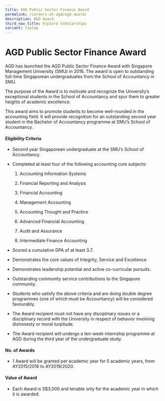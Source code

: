 ```yaml
---
title: AGD Public Sector Finance Award
permalink: /careers-at-agd/agd-award/
description: AGD Award
third_nav_title: Explore Scholarships
variant: tiptap
---
```

<h1>AGD Public Sector Finance Award</h1>
<p>AGD has launched the AGD Public Sector Finance Award with Singapore Management
University (SMU) in 2016. The award is open to outstanding full-time Singaporean
undergraduates from the School of Accountancy in SMU.</p>
<p>The purpose of the Award is to motivate and recognize the University’s
exceptional students in the School of Accountancy and spur them to greater
heights of academic excellence.</p>
<p>This award aims to promote students to become well-rounded in the accounting
field. It will provide recognition for an outstanding second year student
in the Bachelor of Accountancy programme at SMU’s School of Accountancy.</p>
<h4>Eligibility Criteria</h4>
<ul data-tight="true" class="tight">
<li>
<p>Second year Singaporean undergraduate at the SMU’s School of Accountancy.</p>
</li>
<li>
<p>Completed at least four of the following accounting core subjects:</p>
<ol data-tight="true" class="tight">
<li>
<p>Accounting Information Systems</p>
</li>
<li>
<p>Financial Reporting and Analysis</p>
</li>
<li>
<p>Financial Accounting</p>
</li>
<li>
<p>Management Accounting</p>
</li>
<li>
<p>Accounting Thought and Practice</p>
</li>
<li>
<p>Advanced Financial Accounting</p>
</li>
<li>
<p>Audit and Assurance</p>
</li>
<li>
<p>Intermediate Finance Accounting</p>
</li>
</ol>
</li>
<li>
<p>Scored a cumulative GPA of at least 3.7.</p>
</li>
<li>
<p>Demonstrates the core values of Integrity, Service and Excellence</p>
</li>
<li>
<p>Demonstrates leadership potential and active co-curricular pursuits.</p>
</li>
<li>
<p>Outstanding community service contributions to the Singapore community.</p>
</li>
<li>
<p>Students who satisfy the above criteria and are doing double degree programmes
(one of which must be Accountancy) will be considered favourably.</p>
</li>
<li>
<p>The Award recipient must not have any disciplinary issues or a disciplinary
record with the University in respect of behavior involving dishonesty
or moral turpitude.</p>
</li>
<li>
<p>The Award recipient will undergo a ten-week internship programme at AGD
during the third year of the undergraduate study.</p>
</li>
</ul>
<h4>No. of Awards</h4>
<ul data-tight="true" class="tight">
<li>
<p>1 Award will be granted per academic year for 5 academic years, from AY2015/2016
to AY2019/2020.</p>
</li>
</ul>
<h4>Value of Award</h4>
<ul data-tight="true" class="tight">
<li>
<p>Each Award is S$3,000 and tenable only for the academic year in which
it is awarded.</p>
</li>
</ul>
<p></p>